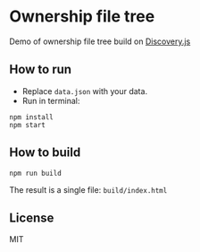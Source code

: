 # Ownership file tree

Demo of ownership file tree build on [Discovery.js](https://github.com/discoveryjs/discovery)

## How to run

- Replace `data.json` with your data.
- Run in terminal:

```
npm install
npm start
```

## How to build

```
npm run build
```

The result is a single file: `build/index.html`

## License

MIT
